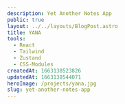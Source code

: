 ```yaml
---
description: Yet Another Notes App
public: true
layout: ../../layouts/BlogPost.astro
title: YANA
tools:
  - React
  - Tailwind
  - Zustand
  - CSS-Modules
createdAt: 1663138523826
updatedAt: 1663138544071
heroImage: /projects/yana.jpg
slug: yet-another-notes-app
---
```

